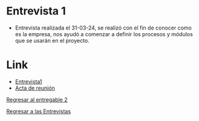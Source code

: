 # Entrevista 1
- Entrevista realizada el 31-03-24, se realizó con el fin de conocer como es la empresa, nos ayudó a comenzar a definir los procesos y módulos que se usarán en el proyecto.
# Link
- [Entrevista1](https://drive.google.com/drive/folders/1TTn2h-Z3sSz5ciMGMDi5mqIKiaWJ94f7?usp=sharing)
- [Acta de reunión](Acta%20de%20Reunión.md)

[Regresar al entregable 2](../../04.Entregables/entregables.md)

[Regresar a las Entrevistas](../entrevista.md)

